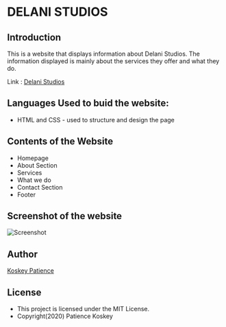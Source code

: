 # DELANI STUDIOS
## Introduction 
This is a website that displays information about Delani Studios. The information displayed is mainly about the services they offer and what they do.

Link : [Delani Studios](https://p-koskey.github.io/delani-studios/)

## Languages Used to buid the website:
- HTML and CSS - used to structure and design the page

## Contents of the Website
- Homepage
- About Section
- Services
- What we do
- Contact Section
- Footer

## Screenshot of the website
![Screenshot](https://github.com/p-koskey/delani-studios/blob/master/assets/screenshot.png)

## Author
[Koskey Patience](https://github.com/p-koskey)

## License

- This project is licensed under the MIT License.
- Copyright(2020) Patience Koskey
